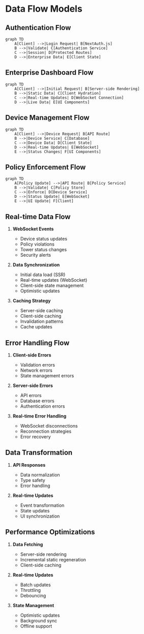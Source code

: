 # Data Flow Models

## Authentication Flow

```mermaid
graph TD
    A[Client] -->|Login Request| B[NextAuth.js]
    B -->|Validate| C[Authentication Service]
    C -->|Session| D[Protected Routes]
    D -->|Enterprise Data| E[Client State]
```

## Enterprise Dashboard Flow

```mermaid
graph TD
    A[Client] -->|Initial Request| B[Server-side Rendering]
    B -->|Static Data| C[Client Hydration]
    C -->|Real-time Updates| D[WebSocket Connection]
    D -->|Live Data| E[UI Components]
```

## Device Management Flow

```mermaid
graph TD
    A[Client] -->|Device Request| B[API Route]
    B -->|Device Service| C[Database]
    C -->|Device Data| D[Client State]
    D -->|Real-time Updates| E[WebSocket]
    E -->|Status Changes| F[UI Components]
```

## Policy Enforcement Flow

```mermaid
graph TD
    A[Policy Update] -->|API Route| B[Policy Service]
    B -->|Validate| C[Policy Store]
    C -->|Enforce| D[Device Service]
    D -->|Status Update| E[WebSocket]
    E -->|UI Update| F[Client]
```

## Real-time Data Flow

1. **WebSocket Events**

   - Device status updates
   - Policy violations
   - Tower status changes
   - Security alerts

2. **Data Synchronization**

   - Initial data load (SSR)
   - Real-time updates (WebSocket)
   - Client-side state management
   - Optimistic updates

3. **Caching Strategy**
   - Server-side caching
   - Client-side caching
   - Invalidation patterns
   - Cache updates

## Error Handling Flow

1. **Client-side Errors**

   - Validation errors
   - Network errors
   - State management errors

2. **Server-side Errors**

   - API errors
   - Database errors
   - Authentication errors

3. **Real-time Error Handling**
   - WebSocket disconnections
   - Reconnection strategies
   - Error recovery

## Data Transformation

1. **API Responses**

   - Data normalization
   - Type safety
   - Error handling

2. **Real-time Updates**
   - Event transformation
   - State updates
   - UI synchronization

## Performance Optimizations

1. **Data Fetching**

   - Server-side rendering
   - Incremental static regeneration
   - Client-side caching

2. **Real-time Updates**

   - Batch updates
   - Throttling
   - Debouncing

3. **State Management**
   - Optimistic updates
   - Background sync
   - Offline support
